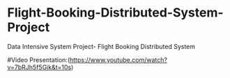 # Flight-Booking-Distributed-System-Project
Data Intensive System Project- Flight Booking Distributed System

#Video Presentation:(https://www.youtube.com/watch?v=7bRJh5f5Gik&t=10s)

